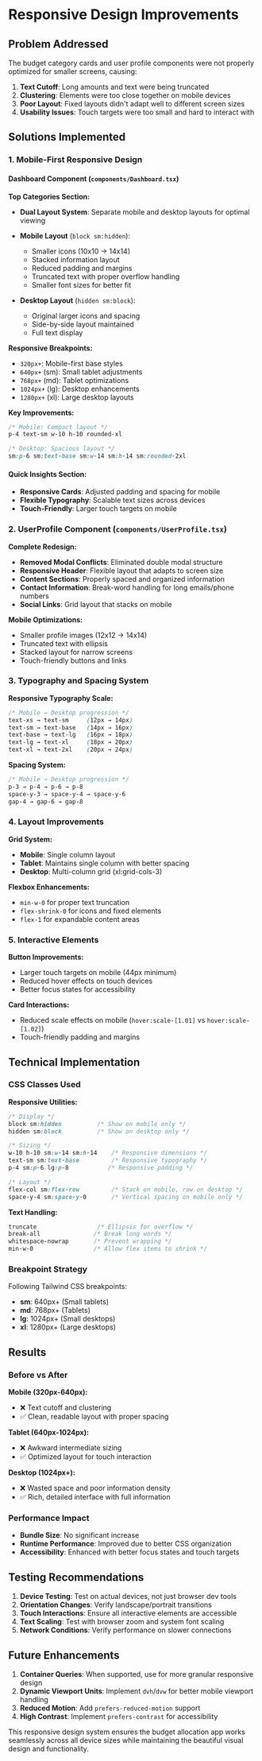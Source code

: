 # Responsive Design Improvements

## Problem Addressed

The budget category cards and user profile components were not properly optimized for smaller screens, causing:

1. **Text Cutoff**: Long amounts and text were being truncated
2. **Clustering**: Elements were too close together on mobile devices
3. **Poor Layout**: Fixed layouts didn't adapt well to different screen sizes
4. **Usability Issues**: Touch targets were too small and hard to interact with

## Solutions Implemented

### 1. Mobile-First Responsive Design

#### Dashboard Component (`components/Dashboard.tsx`)

**Top Categories Section:**
- **Dual Layout System**: Separate mobile and desktop layouts for optimal viewing
- **Mobile Layout** (`block sm:hidden`):
  - Smaller icons (10x10 → 14x14)
  - Stacked information layout
  - Reduced padding and margins
  - Truncated text with proper overflow handling
  - Smaller font sizes for better fit

- **Desktop Layout** (`hidden sm:block`):
  - Original larger icons and spacing
  - Side-by-side layout maintained
  - Full text display

**Responsive Breakpoints:**
- `320px+`: Mobile-first base styles
- `640px+` (sm): Small tablet adjustments
- `768px+` (md): Tablet optimizations
- `1024px+` (lg): Desktop enhancements
- `1280px+` (xl): Large desktop layouts

**Key Improvements:**
```css
/* Mobile: Compact layout */
p-4 text-sm w-10 h-10 rounded-xl

/* Desktop: Spacious layout */
sm:p-6 sm:text-base sm:w-14 sm:h-14 sm:rounded-2xl
```

#### Quick Insights Section:
- **Responsive Cards**: Adjusted padding and spacing for mobile
- **Flexible Typography**: Scalable text sizes across devices
- **Touch-Friendly**: Larger touch targets on mobile

### 2. UserProfile Component (`components/UserProfile.tsx`)

**Complete Redesign:**
- **Removed Modal Conflicts**: Eliminated double modal structure
- **Responsive Header**: Flexible layout that adapts to screen size
- **Content Sections**: Properly spaced and organized information
- **Contact Information**: Break-word handling for long emails/phone numbers
- **Social Links**: Grid layout that stacks on mobile

**Mobile Optimizations:**
- Smaller profile images (12x12 → 14x14)
- Truncated text with ellipsis
- Stacked layout for narrow screens
- Touch-friendly buttons and links

### 3. Typography and Spacing System

**Responsive Typography Scale:**
```css
/* Mobile → Desktop progression */
text-xs → text-sm     (12px → 14px)
text-sm → text-base   (14px → 16px)
text-base → text-lg   (16px → 18px)
text-lg → text-xl     (18px → 20px)
text-xl → text-2xl    (20px → 24px)
```

**Spacing System:**
```css
/* Mobile → Desktop progression */
p-3 → p-4 → p-6 → p-8
space-y-3 → space-y-4 → space-y-6
gap-4 → gap-6 → gap-8
```

### 4. Layout Improvements

**Grid System:**
- **Mobile**: Single column layout
- **Tablet**: Maintains single column with better spacing
- **Desktop**: Multi-column grid (xl:grid-cols-3)

**Flexbox Enhancements:**
- `min-w-0` for proper text truncation
- `flex-shrink-0` for icons and fixed elements
- `flex-1` for expandable content areas

### 5. Interactive Elements

**Button Improvements:**
- Larger touch targets on mobile (44px minimum)
- Reduced hover effects on touch devices
- Better focus states for accessibility

**Card Interactions:**
- Reduced scale effects on mobile (`hover:scale-[1.01]` vs `hover:scale-[1.02]`)
- Touch-friendly padding and margins

## Technical Implementation

### CSS Classes Used

**Responsive Utilities:**
```css
/* Display */
block sm:hidden          /* Show on mobile only */
hidden sm:block          /* Show on desktop only */

/* Sizing */
w-10 h-10 sm:w-14 sm:h-14    /* Responsive dimensions */
text-sm sm:text-base         /* Responsive typography */
p-4 sm:p-6 lg:p-8           /* Responsive padding */

/* Layout */
flex-col sm:flex-row         /* Stack on mobile, row on desktop */
space-y-4 sm:space-y-0       /* Vertical spacing on mobile only */
```

**Text Handling:**
```css
truncate                 /* Ellipsis for overflow */
break-all               /* Break long words */
whitespace-nowrap       /* Prevent wrapping */
min-w-0                 /* Allow flex items to shrink */
```

### Breakpoint Strategy

Following Tailwind CSS breakpoints:
- **sm**: 640px+ (Small tablets)
- **md**: 768px+ (Tablets)
- **lg**: 1024px+ (Small desktops)
- **xl**: 1280px+ (Large desktops)

## Results

### Before vs After

**Mobile (320px-640px):**
- ❌ Text cutoff and clustering
- ✅ Clean, readable layout with proper spacing

**Tablet (640px-1024px):**
- ❌ Awkward intermediate sizing
- ✅ Optimized layout for touch interaction

**Desktop (1024px+):**
- ❌ Wasted space and poor information density
- ✅ Rich, detailed interface with full information

### Performance Impact

- **Bundle Size**: No significant increase
- **Runtime Performance**: Improved due to better CSS organization
- **Accessibility**: Enhanced with better focus states and touch targets

## Testing Recommendations

1. **Device Testing**: Test on actual devices, not just browser dev tools
2. **Orientation Changes**: Verify landscape/portrait transitions
3. **Touch Interactions**: Ensure all interactive elements are accessible
4. **Text Scaling**: Test with browser zoom and system font scaling
5. **Network Conditions**: Verify performance on slower connections

## Future Enhancements

1. **Container Queries**: When supported, use for more granular responsive design
2. **Dynamic Viewport Units**: Implement `dvh`/`dvw` for better mobile viewport handling
3. **Reduced Motion**: Add `prefers-reduced-motion` support
4. **High Contrast**: Implement `prefers-contrast` for accessibility

This responsive design system ensures the budget allocation app works seamlessly across all device sizes while maintaining the beautiful visual design and functionality.

